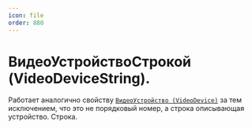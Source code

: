 ```yaml
---
icon: file
order: 880
---
```


# ВидеоУстройствоСтрокой (VideoDeviceString).
Работает аналогично свойству [`ВидеоУстройство (VideoDevice)`](ПустаяСсылка) за тем исключением, что это не порядковый номер, а строка описывающая устройство. Строка.

